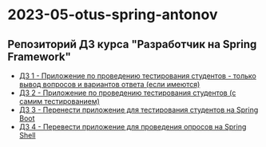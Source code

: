 # 2023-05-otus-spring-antonov
## Репозиторий ДЗ курса "Разработчик на Spring Framework"
- [ДЗ 1 - Приложение по проведению тестирования студентов - только вывод вопросов и вариантов ответа (если имеются)](homework1/README.md)
- [ДЗ 2 - Приложение по проведению тестирования студентов (с самим тестированием)](homework2/README.md)
- [ДЗ 3 - Перенести приложение для тестирования студентов на Spring Boot](homework3/README.md)
- [ДЗ 4 - Перевести приложение для проведения опросов на Spring Shell](homework4/README.md)